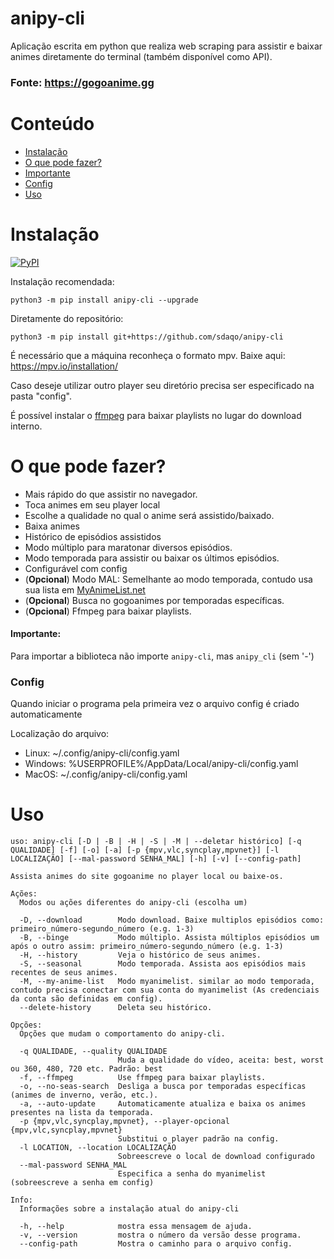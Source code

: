 # anipy-cli

Aplicação escrita em python que realiza web scraping para assistir e baixar animes diretamente do terminal (também disponível como API).

### Fonte: https://gogoanime.gg

# Conteúdo

- [Instalação](#Instalação)
- [O que pode fazer?](#O-que-pode-fazer?)
- [Importante](#Importante)
- [Config](#Config)
- [Uso](#Uso)

# Instalação

<a href="https://pypi.org/project/anipy-cli/">![PyPI](https://img.shields.io/pypi/v/anipy-cli?style=for-the-badge)</a>

Instalação recomendada:

`python3 -m pip install anipy-cli --upgrade`

Diretamente do repositório:

`python3 -m pip install git+https://github.com/sdaqo/anipy-cli`

É necessário que a máquina reconheça o formato mpv. Baixe aqui: https://mpv.io/installation/

Caso deseje utilizar outro player seu diretório precisa ser especificado na pasta "config".

É possível instalar o [ffmpeg](https://ffmpeg.org/download.html) para baixar playlists no lugar do download interno.

# O que pode fazer?

- Mais rápido do que assistir no navegador.
- Toca animes em seu player local
- Escolhe a qualidade no qual o anime será assistido/baixado.
- Baixa animes
- Histórico de episódios assistidos
- Modo múltiplo para maratonar diversos episódios.
- Modo temporada para assistir ou baixar os últimos episódios.
- Configurável com config
- (**Opcional**) Modo MAL: Semelhante ao modo temporada, contudo usa sua lista em [MyAnimeList.net](https://myanimelist.net/)
- (**Opcional**) Busca no gogoanimes por temporadas específicas.
- (**Opcional**) Ffmpeg para baixar playlists.

#### Importante:

Para importar a biblioteca não importe `anipy-cli`, mas `anipy_cli` (sem '-')

### Config

Quando iniciar o programa pela primeira vez o arquivo config é criado automaticamente

Localização do arquivo:

- Linux: ~/.config/anipy-cli/config.yaml
- Windows: %USERPROFILE%/AppData/Local/anipy-cli/config.yaml
- MacOS: ~/.config/anipy-cli/config.yaml

# Uso

```
uso: anipy-cli [-D | -B | -H | -S | -M | --deletar histórico] [-q QUALIDADE] [-f] [-o] [-a] [-p {mpv,vlc,syncplay,mpvnet}] [-l LOCALIZAÇÃO] [--mal-password SENHA_MAL] [-h] [-v] [--config-path]

Assista animes do site gogoanime no player local ou baixe-os.

Ações:
  Modos ou ações diferentes do anipy-cli (escolha um)

  -D, --download        Modo download. Baixe multiplos episódios como: primeiro_número-segundo_número (e.g. 1-3)
  -B, --binge           Modo múltiplo. Assista múltiplos episódios um após o outro assim: primeiro_número-segundo_número (e.g. 1-3)
  -H, --history         Veja o histórico de seus animes.
  -S, --seasonal        Modo temporada. Assista aos episódios mais recentes de seus animes.
  -M, --my-anime-list   Modo myanimelist. similar ao modo temporada, contudo precisa conectar com sua conta do myanimelist (As credenciais da conta são definidas em config).
  --delete-history      Deleta seu histórico.

Opções:
  Opções que mudam o comportamento do anipy-cli.

  -q QUALIDADE, --quality QUALIDADE
                        Muda a qualidade do vídeo, aceita: best, worst ou 360, 480, 720 etc. Padrão: best
  -f, --ffmpeg          Use ffmpeg para baixar playlists.
  -o, --no-seas-search  Desliga a busca por temporadas específicas (animes de inverno, verão, etc.).
  -a, --auto-update     Automaticamente atualiza e baixa os animes presentes na lista da temporada.
  -p {mpv,vlc,syncplay,mpvnet}, --player-opcional {mpv,vlc,syncplay,mpvnet}
                        Substitui o player padrão na config.
  -l LOCATION, --location LOCALIZAÇÃO
                        Sobreescreve o local de download configurado
  --mal-password SENHA_MAL
                        Especifica a senha do myanimelist (sobreescreve a senha em config)

Info:
  Informações sobre a instalação atual do anipy-cli

  -h, --help            mostra essa mensagem de ajuda.
  -v, --version         mostra o número da versão desse programa.
  --config-path         Mostra o caminho para o arquivo config.
```
